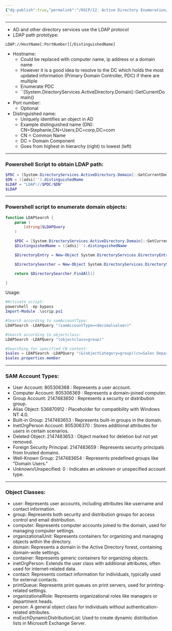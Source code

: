 ```yaml
---
{"dg-publish":true,"permalink":"/OSCP/12. Active Directory Enumeration/2. Theory + LDAP Script/"}
---
```


---------
- AD and other directory services use the LDAP protocol
- LDAP path prototype:
```
LDAP://HostName[:PortNumber][/DistinguishedName]
```
- Hostname:
	- Could be replaced with computer name, ip address or a domain name
	- However it is a good idea to resolve to the DC which holds the most updated information (Primary Domain Controller, PDC) if there are multiple
	- Enumerate PDC
	- ``[System.DirectoryServices.ActiveDirectory.Domain]::GetCurrentDomain()
- Port number:
	- Optional
- Distinguished name:
	- Uniquely identifies an object in AD
	- Example distinguished name (DN):
		CN=Stephanie,CN=Users,DC=corp,DC=com
	- CN = Common Name
	- DC = Domain Component
	- Goes from highest in hierarchy (right) to lowest (left)

------------
### Powershell Script to obtain LDAP path:
```powershell
$PDC = [System.DirectoryServices.ActiveDirectory.Domain]::GetCurrentDomain().PdcRoleOwner.Name
$DN = ([adsi]'').distinguishedName 
$LDAP = "LDAP://$PDC/$DN"
$LDAP
```

-----------------
### Powershell script to enumerate domain objects:
```powershell
function LDAPSearch {
    param (
        [string]$LDAPQuery
    )

    $PDC = [System.DirectoryServices.ActiveDirectory.Domain]::GetCurrentDomain().PdcRoleOwner.Name
    $DistinguishedName = ([adsi]'').distinguishedName

    $DirectoryEntry = New-Object System.DirectoryServices.DirectoryEntry("LDAP://$PDC/$DistinguishedName")

    $DirectorySearcher = New-Object System.DirectoryServices.DirectorySearcher($DirectoryEntry, $LDAPQuery)

    return $DirectorySearcher.FindAll()

}
```
Usage:
``` powershell
#Activate script:
powershell -ep bypass
Import-Module .\scrip.ps1

#Search according to samAccountType:
LDAPSearch -LDAPQuery "(samAccountType=<decimalvalue>)"

#Search according to objectclass:
LDAPSearch -LDAPQuery "(objectclass=group)"

#Searching for specified CN content:
$sales = LDAPSearch -LDAPQuery "(&(objectCategory=group)(cn=Sales Department))"
$sales.properties.member
```

-----------
### SAM Account Types:
- User Account: 805306368 : Represents a user account.
- Computer Account: 805306369 : Represents a domain-joined computer.
- Group Account: 2147483650 : Represents a security or distribution group.
- Alias Object: 536870912 : Placeholder for compatibility with Windows NT 4.0.
- Built-in Group: 2147483653 : Represents built-in groups in the domain.
- InetOrgPerson Account: 805306370 : Stores additional attributes for users in certain scenarios.
- Deleted Object: 2147483653 : Object marked for deletion but not yet removed.
- Foreign Security Principal: 2147483659 : Represents security principals from trusted domains.
- Well-Known Group: 2147483654 : Represents predefined groups like "Domain Users."
- Unknown/Unspecified: 0 : Indicates an unknown or unspecified account type.
-------------------------
### Object Classes:
- user: Represents user accounts, including attributes like username and contact information.
- group: Represents both security and distribution groups for access control and email distribution.
- computer: Represents computer accounts joined to the domain, used for managing computer settings.
- organizationalUnit: Represents containers for organizing and managing objects within the directory.
- domain: Represents a domain in the Active Directory forest, containing domain-wide settings.
- container: Represents generic containers for organizing objects.
- inetOrgPerson: Extends the user class with additional attributes, often used for internet-related data.
- contact: Represents contact information for individuals, typically used for external contacts.
- printQueue: Represents print queues on print servers, used for printing-related settings.
- organizationalRole: Represents organizational roles like managers or department heads.
- person: A general object class for individuals without authentication-related attributes.
- msExchDynamicDistributionList: Used to create dynamic distribution lists in Microsoft Exchange Server.